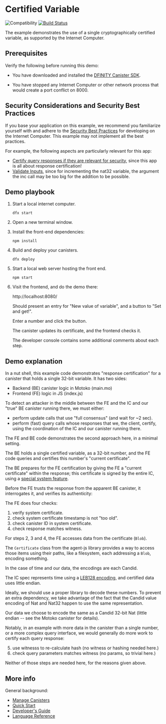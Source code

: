 # Certified Variable

![Compatibility](https://img.shields.io/badge/compatibility-0.7.0-blue)
[![Build Status](https://github.com/dfinity/examples/workflows/motoko-cert-var-example/badge.svg)](https://github.com/dfinity/examples/actions?query=workflow%3Amotoko-cert-var-example)

The example demonstrates the use of a single cryptographically certified variable, as supported by the Internet Computer.



## Prerequisites

Verify the following before running this demo:

* You have downloaded and installed the [DFINITY Canister
   SDK](https://sdk.dfinity.org).

* You have stopped any Internet Computer or other network process that would
   create a port conflict on 8000.

## Security Considerations and Security Best Practices

If you base your application on this example, we recommend you familiarize yourself with and adhere to the [Security Best Practices](https://internetcomputer.org/docs/current/references/security/) for developing on the Internet Computer. This example may not implement all the best practices.

For example, the following aspects are particularly relevant for this app:
* [Certify query responses if they are relevant for security](https://internetcomputer.org/docs/current/references/security/general-security-best-practices#certify-query-responses-if-they-are-relevant-for-security), since this app is all about response certification!
* [Validate Inputs](https://internetcomputer.org/docs/current/references/security/rust-canister-development-security-best-practices/#validate-inputs), since for incrementing the nat32 variable, the argument the inc call may be too big for the addition to be possible. 

## Demo playbook

1. Start a local internet computer.

   ```text
   dfx start
   ```

1. Open a new terminal window.

2. Install the front-end dependencies:

   ```text
   npm install
   ```

3. Build and deploy your canisters.

   ```text
   dfx deploy
   ```

4. Start a local web server hosting the front end.

   ```text
   npm start
   ```

5. Visit the frontend, and do the demo there:

   http://localhost:8080/

   Should present an entry for "New value of variable",
   and a button to "Set and get!".

   Enter a number and click the button.

   The canister updates its certificate, and the frontend checks it.

   The developer console contains some additional comments about each step.

## Demo explanation

In a nut shell, this example code demonstrates "response certification" for
a canister that holds a single 32-bit variable.  It has two sides:

- Backend (BE) canister logic in Motoko (main.mo)
- Frontend (FE) logic in JS (index.js)

To detect an attacker in the middle between the FE and the IC and our
"true" BE canister running there, we must either:

- perform update calls that use "full consensus" (and wait for ~2 sec).
- perform (fast) query calls whose responses that we, the client, certify,
  using the coordination of the IC and our canister running there.

The FE and BE code demonstrates the second approach here, in a minimal setting.

The BE holds a single certified variable, as a 32-bit number, and the
FE code queries and certifies this number's "current certificate".

The BE prepares for the FE certification by giving the FE a "current
certificate" within the response; this certificate is signed by the
entire IC, using a [special system feature](https://sdk.dfinity.org/docs/interface-spec/index.html#system-api-certified-data).

Before the FE trusts the response from the apparent BE canister,
it interrogates it, and verifies its authenticity:

The FE does four checks:

1. verify system certificate.
2. check system certificate timestamp is not "too old".
3. check canister ID in system certificate.
4. check response matches witness.

For steps 2, 3 and 4, the FE accesses data from the certificate (`Blob`).

The `Certificate` class from the agent-js library provides a way to
access those items using their paths, like a filesystem, each addressing
a `Blob`, encoding something.

In the case of time and our data, the encodings are each Candid.

The IC spec represents time using a [LEB128 encoding](https://en.wikipedia.org/wiki/LEB128),
and certified data uses little endian.

Ideally, we should use a proper library to decode these numbers.  To
prevent an extra dependency, we take advantage of the fact that the
Candid value encoding of Nat and Nat32 happen to use the same
representation.

Our data we choose to encode the same as a Candid 32-bit Nat
(little endian -- see the Motoko canister for details).

Notably, in an example with more data in the canister than a single number,
or a more complex query interface, we would generally do more work to
certify each query response:

5. use witnesss to re-calculate hash (no witness or hashing needed here.)
6. check query parameters matches witness (no params, so trivial here.)

Neither of those steps are needed here, for the reasons given above.

## More info

General background:

- [Manage Canisters](https://sdk.dfinity.org/docs/developers-guide/working-with-canisters.html)
- [Quick  Start](https://sdk.dfinity.org/developers-guide/quickstart.html)
- [Developer's Guide](https://sdk.dfinity.org/developers-guide)
- [Language Reference](https://sdk.dfinity.org/language-guide)
